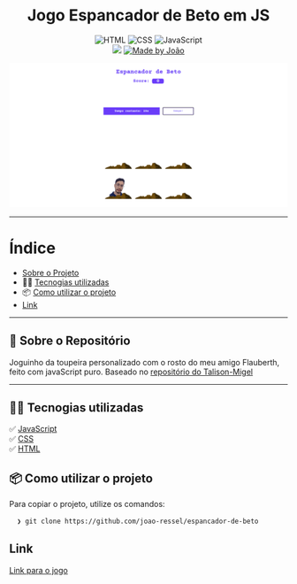 <h1 align="center">
 Jogo Espancador de Beto em JS
</h1>

<p align="center">
  <img alt="HTML" src="https://img.shields.io/badge/HTML-orange">

  <img alt="CSS" src="https://img.shields.io/badge/CSS-red">
 
  <img alt="JavaScript" src="https://img.shields.io/badge/JavaScript-yellow">

  <br>
  
  <img src="https://img.shields.io/badge/code%20quality-A-green"/>

  <a href="https://www.linkedin.com/in/joao-ressel/">
    <img alt="Made by João" src="https://img.shields.io/badge/made%20by-joao-ressel">
  </a>
</p>


<p align="center">
  <img alt="Imagem da Aplicação" src="jogo-espancador-de-beto.png" />
</p>

---

#  Índice

- [Sobre o Projeto](#rocket-sobre-o-projeto)
- 👨‍💻️ [Tecnogias utilizadas](#%EF%B8%8F-tecnogias-utilizadas)
- 📦️ [Como utilizar o projeto](#%EF%B8%8F-como-utilizar-o-projeto)
- [Link](#link)
---

## :rocket: Sobre o Repositório

Joguinho da toupeira personalizado com o rosto do meu amigo Flauberth, feito com javaScript puro.
Baseado no [repositório do Talison-Migel](https://github.com/Talison-Miguel/Jogo-Da-Topeira-JS)

---

## 👨‍💻️ Tecnogias utilizadas

✅ [ JavaScript ](https://developer.mozilla.org/pt-BR/docs/Web/JavaScript) <br/>
✅ [ CSS ](https://developer.mozilla.org/pt-BR/docs/Web/CSS) <br/>
✅ [ HTML ](https://developer.mozilla.org/pt-BR/docs/Web/HTML) <br/>

## 📦️ Como utilizar o projeto

Para copiar o projeto, utilize os comandos:

```bash
  ❯ git clone https://github.com/joao-ressel/espancador-de-beto
```

## Link
[Link para o jogo](https://joao-ressel.github.io/jogo-espancador-de-beto/)
